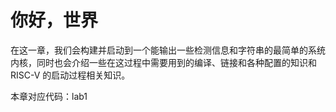# 你好，世界

在这一章，我们会构建并启动到一个能输出一些检测信息和字符串的最简单的系统内核，同时也会介绍一些在这过程中需要用到的编译、链接和各种配置的知识和 RISC-V 的启动过程相关知识。

本章对应代码：lab1

